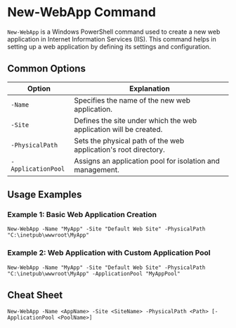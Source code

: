 # New-WebApp Command

`New-WebApp` is a Windows PowerShell command used to create a new web application in Internet Information Services (IIS). This command helps in setting up a web application by defining its settings and configuration.

## Common Options

| Option                | Explanation                                                    |
|-----------------------|----------------------------------------------------------------|
| `-Name`               | Specifies the name of the new web application.                 |
| `-Site`               | Defines the site under which the web application will be created. |
| `-PhysicalPath`       | Sets the physical path of the web application's root directory. |
| `-ApplicationPool`    | Assigns an application pool for isolation and management.     |

## Usage Examples

### Example 1: Basic Web Application Creation

```shell
New-WebApp -Name "MyApp" -Site "Default Web Site" -PhysicalPath "C:\inetpub\wwwroot\MyApp"
```

### Example 2: Web Application with Custom Application Pool

```shell
New-WebApp -Name "MyApp" -Site "Default Web Site" -PhysicalPath "C:\inetpub\wwwroot\MyApp" -ApplicationPool "MyAppPool"
```

## Cheat Sheet

```plaintext
New-WebApp -Name <AppName> -Site <SiteName> -PhysicalPath <Path> [-ApplicationPool <PoolName>]
```
